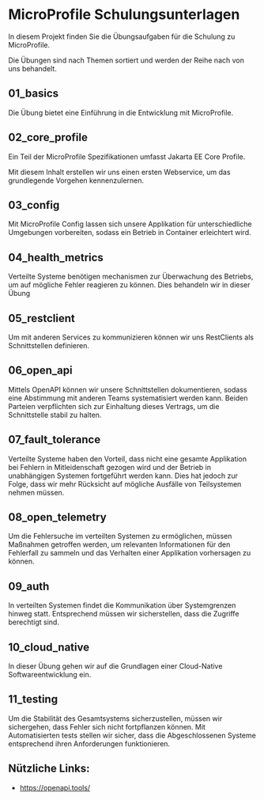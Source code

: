 # MicroProfile Schulungsunterlagen

In diesem Projekt finden Sie die Übungsaufgaben für die Schulung zu MicroProfile. 

Die Übungen sind nach Themen sortiert und werden der Reihe nach von uns behandelt. 

## 01_basics

Die Übung bietet eine Einführung in die Entwicklung mit MicroProfile.

## 02_core_profile

Ein Teil der MicroProfile Spezifikationen umfasst Jakarta EE Core Profile. 

Mit diesem Inhalt erstellen wir uns einen ersten Webservice, um das grundlegende Vorgehen kennenzulernen.

## 03_config

Mit MicroProfile Config lassen sich unsere Applikation für unterschiedliche Umgebungen 
vorbereiten, sodass ein Betrieb in Container erleichtert wird. 

## 04_health_metrics

Verteilte Systeme benötigen mechanismen zur Überwachung des Betriebs, 
um auf mögliche Fehler reagieren zu können. Dies behandeln wir in dieser Übung

## 05_restclient

Um mit anderen Services zu kommunizieren können wir uns RestClients als Schnittstellen definieren.

## 06_open_api

Mittels OpenAPI können wir unsere Schnittstellen dokumentieren, sodass eine Abstimmung
mit anderen Teams systematisiert werden kann. Beiden Parteien verpflichten sich zur Einhaltung 
dieses Vertrags, um die Schnittstelle stabil zu halten. 

## 07_fault_tolerance

Verteilte Systeme haben den Vorteil, dass nicht eine gesamte Applikation bei Fehlern in Mitleidenschaft
gezogen wird und der Betrieb in unabhängigen Systemen fortgeführt werden kann. 
Dies hat jedoch zur Folge, dass wir mehr Rücksicht auf mögliche Ausfälle von Teilsystemen 
nehmen müssen. 

## 08_open_telemetry

Um die Fehlersuche im verteilten Systemen zu ermöglichen, müssen Maßnahmen getroffen werden, 
um relevanten Informationen für den Fehlerfall zu sammeln und das Verhalten einer 
Applikation vorhersagen zu können. 

## 09_auth

In verteilten Systemen findet die Kommunikation über Systemgrenzen hinweg statt. Entsprechend müssen
wir sicherstellen, dass die Zugriffe berechtigt sind. 

## 10_cloud_native

In dieser Übung gehen wir auf die Grundlagen einer Cloud-Native Softwareentwicklung ein. 

## 11_testing

Um die Stabilität des Gesamtsystems sicherzustellen, müssen wir sichergehen, dass Fehler sich nicht fortpflanzen 
können. Mit Automatisierten tests stellen wir sicher, dass die Abgeschlossenen Systeme
entsprechend ihren Anforderungen funktionieren. 

## Nützliche Links:

- https://openapi.tools/